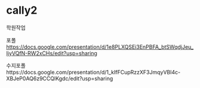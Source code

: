 # cally2
학원작업

포폴
https://docs.google.com/presentation/d/1e8PLXQSEi3EnPBFA_btSWqdjJeu_IjyVQfN-RW2xCHs/edit?usp=sharing

<p>수지포폴
https://docs.google.com/presentation/d/1_kIfFCupRzzXF3JmqyVBl4c-XBJeP0AQ6z9CCQlKgdc/edit?usp=sharing</P>

